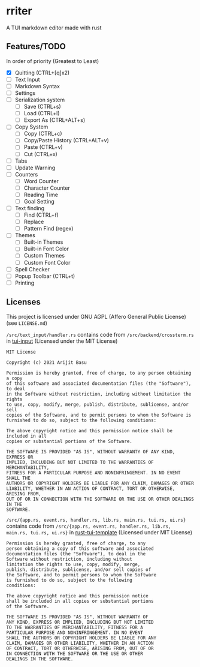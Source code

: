 # rriter

A TUI markdown editor made with rust

## Features/TODO

In order of priority (Greatest to Least)

- [x] Quitting  (CTRL+[q]x2)
- [ ] Text Input
- [ ] Markdown Syntax
- [ ] Settings
- [ ] Serialization system
  - [ ] Save  (CTRL+s)
  - [ ] Load  (CTRL+l)
  - [ ] Export As  (CTRL+ALT+s)
- [ ] Copy System
  - [ ] Copy  (CTRL+c)
  - [ ] Copy/Paste History  (CTRL+ALT+v)
  - [ ] Paste  (CTRL+v)
  - [ ] Cut  (CTRL+x)
- [ ] Tabs
- [ ] Update Warning
- [ ] Counters
  - [ ] Word Counter
  - [ ] Character Counter
  - [ ] Reading Time
  - [ ] Goal Setting
- [ ] Text finding
  - [ ] Find  (CTRL+f)
  - [ ] Replace
  - [ ] Pattern Find (regex)
- [ ] Themes
  - [ ] Built-in Themes
  - [ ] Built-in Font Color
  - [ ] Custom Themes
  - [ ] Custom Font Color
- [ ] Spell Checker
- [ ] Popup Toolbar  (CTRL+t)
- [ ] Printing

## Licenses

This project is licensed under GNU AGPL (Affero General Public License) (see `LICENSE.md`)

`/src/text_input/handler.rs` contains code from `/src/backend/crossterm.rs` in [tui-input](https://github.com/sayanarijit/tui-input/blob/710017a4c29bbffffe1b04548c2bf2756f427023/src/input.rs) (Licensed under the MIT License)

```Text
MIT License

Copyright (c) 2021 Arijit Basu

Permission is hereby granted, free of charge, to any person obtaining a copy
of this software and associated documentation files (the "Software"), to deal
in the Software without restriction, including without limitation the rights
to use, copy, modify, merge, publish, distribute, sublicense, and/or sell
copies of the Software, and to permit persons to whom the Software is
furnished to do so, subject to the following conditions:

The above copyright notice and this permission notice shall be included in all
copies or substantial portions of the Software.

THE SOFTWARE IS PROVIDED "AS IS", WITHOUT WARRANTY OF ANY KIND, EXPRESS OR
IMPLIED, INCLUDING BUT NOT LIMITED TO THE WARRANTIES OF MERCHANTABILITY,
FITNESS FOR A PARTICULAR PURPOSE AND NONINFRINGEMENT. IN NO EVENT SHALL THE
AUTHORS OR COPYRIGHT HOLDERS BE LIABLE FOR ANY CLAIM, DAMAGES OR OTHER
LIABILITY, WHETHER IN AN ACTION OF CONTRACT, TORT OR OTHERWISE, ARISING FROM,
OUT OF OR IN CONNECTION WITH THE SOFTWARE OR THE USE OR OTHER DEALINGS IN THE
SOFTWARE.
```

`/src/{app.rs, event.rs, handler.rs, lib.rs, main.rs, tui.rs, ui.rs}` contains code from `/src/{app.rs, event.rs, handler.rs, lib.rs, main.rs, tui.rs, ui.rs}` in [rust-tui-template](https://github.com/ratatui-org/rust-tui-template/tree/33bde3d0a53732147a6cda4be17db0ac1dc10d8b/src) (Licensed under MIT License)

```Text
Permission is hereby granted, free of charge, to any
person obtaining a copy of this software and associated
documentation files (the "Software"), to deal in the
Software without restriction, including without
limitation the rights to use, copy, modify, merge,
publish, distribute, sublicense, and/or sell copies of
the Software, and to permit persons to whom the Software
is furnished to do so, subject to the following
conditions:

The above copyright notice and this permission notice
shall be included in all copies or substantial portions
of the Software.

THE SOFTWARE IS PROVIDED "AS IS", WITHOUT WARRANTY OF
ANY KIND, EXPRESS OR IMPLIED, INCLUDING BUT NOT LIMITED
TO THE WARRANTIES OF MERCHANTABILITY, FITNESS FOR A
PARTICULAR PURPOSE AND NONINFRINGEMENT. IN NO EVENT
SHALL THE AUTHORS OR COPYRIGHT HOLDERS BE LIABLE FOR ANY
CLAIM, DAMAGES OR OTHER LIABILITY, WHETHER IN AN ACTION
OF CONTRACT, TORT OR OTHERWISE, ARISING FROM, OUT OF OR
IN CONNECTION WITH THE SOFTWARE OR THE USE OR OTHER
DEALINGS IN THE SOFTWARE.
```
